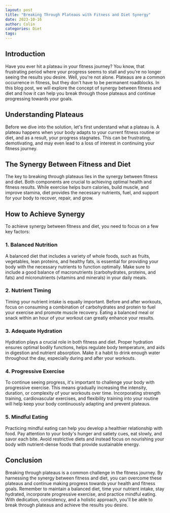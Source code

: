 ```yaml
---
layout: post
title: "Breaking Through Plateaus with Fitness and Diet Synergy"
date: 2023-10-16
author: Colin
categories: Diet
tags: 
---
```


## Introduction

Have you ever hit a plateau in your fitness journey? You know, that frustrating period where your progress seems to stall and you're no longer seeing the results you desire. Well, you're not alone. Plateaus are a common occurrence in fitness, but they don't have to be permanent roadblocks. In this blog post, we will explore the concept of synergy between fitness and diet and how it can help you break through those plateaus and continue progressing towards your goals.

## Understanding Plateaus

Before we dive into the solution, let's first understand what a plateau is. A plateau happens when your body adapts to your current fitness routine or diet, and as a result, your progress stagnates. This can be frustrating, demotivating, and may even lead to a loss of interest in continuing your fitness journey.

## The Synergy Between Fitness and Diet

The key to breaking through plateaus lies in the synergy between fitness and diet. Both components are crucial to achieving optimal health and fitness results. While exercise helps burn calories, build muscle, and improve stamina, diet provides the necessary nutrients, fuel, and support for your body to recover, repair, and grow.

## How to Achieve Synergy

To achieve synergy between fitness and diet, you need to focus on a few key factors:

### 1. Balanced Nutrition

A balanced diet that includes a variety of whole foods, such as fruits, vegetables, lean proteins, and healthy fats, is essential for providing your body with the necessary nutrients to function optimally. Make sure to include a good balance of macronutrients (carbohydrates, proteins, and fats) and micronutrients (vitamins and minerals) in your daily meals.

### 2. Nutrient Timing

Timing your nutrient intake is equally important. Before and after workouts, focus on consuming a combination of carbohydrates and protein to fuel your exercise and promote muscle recovery. Eating a balanced meal or snack within an hour of your workout can greatly enhance your results.

### 3. Adequate Hydration

Hydration plays a crucial role in both fitness and diet. Proper hydration ensures optimal bodily functions, helps regulate body temperature, and aids in digestion and nutrient absorption. Make it a habit to drink enough water throughout the day, especially during and after your workouts.

### 4. Progressive Exercise

To continue seeing progress, it's important to challenge your body with progressive exercise. This means gradually increasing the intensity, duration, or complexity of your workouts over time. Incorporating strength training, cardiovascular exercises, and flexibility training into your routine will help keep your body continuously adapting and prevent plateaus.

### 5. Mindful Eating

Practicing mindful eating can help you develop a healthier relationship with food. Pay attention to your body's hunger and satiety cues, eat slowly, and savor each bite. Avoid restrictive diets and instead focus on nourishing your body with nutrient-dense foods that provide sustainable energy.

## Conclusion

Breaking through plateaus is a common challenge in the fitness journey. By harnessing the synergy between fitness and diet, you can overcome these plateaus and continue making progress towards your health and fitness goals. Remember to maintain a balanced diet, time your nutrient intake, stay hydrated, incorporate progressive exercise, and practice mindful eating. With dedication, consistency, and a holistic approach, you'll be able to break through plateaus and achieve the results you desire.